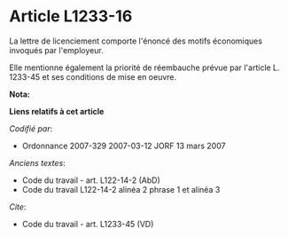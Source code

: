 # Article L1233-16

La lettre de licenciement comporte l'énoncé des motifs économiques invoqués par l'employeur. 

Elle mentionne également la priorité de réembauche prévue par l'article L. 1233-45 et ses conditions de mise en oeuvre.

**Nota:**



**Liens relatifs à cet article**

_Codifié par_:

  - Ordonnance 2007-329 2007-03-12 JORF 13 mars 2007

_Anciens textes_:

  - Code du travail - art. L122-14-2 (AbD)
  - Code du travail L122-14-2 alinéa 2 phrase 1 et alinéa 3

_Cite_:

  - Code du travail - art. L1233-45 (VD)
